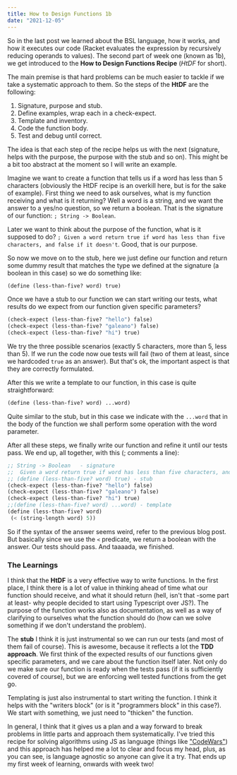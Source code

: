 ```yaml
---
title: How to Design Functions 1b
date: "2021-12-05"
---
```


So in the last post we learned about the BSL language, how it works, and how it executes our code (Racket evaluates the expression by recursively reducing operands to values). The second part of week one (known as 1b), we get introduced to the **How to Design Functions Recipe** (_HtDF_ for short).

The main premise is that hard problems can be much easier to tackle if we take a systematic approach to them. So the steps of the **HtDF** are the following:

1. Signature, purpose and stub.
2. Define examples, wrap each in a check-expect.
3. Template and inventory.
4. Code the function body.
5. Test and debug until correct.

The idea is that each step of the recipe helps us with the next (signature, helps with the purpose, the purpose with the stub and so on). This might be a bit too abstract at the moment so I will write an example.

Imagine we want to create a function that tells us if a word has less than 5 characters (obviously the HtDF recipe is an overkill here, but is for the sake of example). First thing we need to ask ourselves, what is my function receiving and what is it returning? Well a word is a string, and we want the answer to a yes/no question, so we return a boolean. That is the signature of our function:
`; String -> Boolean`.

Later we want to think about the purpose of the function, what is it supposed to do? `; Given a word return true if word has less than five characters, and false if it doesn't`. Good, that is our purpose.

So now we move on to the stub, here we just define our function and return some dummy result that matches the type we defined at the signature (a boolean in this case) so we do something like:

```lisp
(define (less-than-five? word) true)
```

Once we have a stub to our function we can start writing our tests, what results do we expect from our function given specific parameters?

```lisp
(check-expect (less-than-five? "hello") false)
(check-expect (less-than-five? "galeano") false)
(check-expect (less-than-five? "hi") true)
```

We try the three possible scenarios (exactly 5 characters, more than 5, less than 5). If we run the code now oue tests will fail (two of them at least, since we hardcoded `true` as an answer). But that's ok, the important aspect is that they are correctly formulated.

After this we write a template to our function, in this case is quite straightforward:

```lisp
(define (less-than-five? word) ...word)
```

Quite similar to the stub, but in this case we indicate with the `...word` that in the body of the function we shall perform some operation with the word parameter.

After all these steps, we finally write our function and refine it until our tests pass. We end up, all together, with this (; comments a line):

```lisp
;; String -> Boolean   - signature
;;  Given a word return true if word has less than five characters, and false if it doesn't - purpose
;; (define (less-than-five? word) true) - stub
(check-expect (less-than-five? "hello") false)
(check-expect (less-than-five? "galeano") false)
(check-expect (less-than-five? "hi") true)
;;(define (less-than-five? word) ...word) - template
(define (less-than-five? word)
 (< (string-length word) 5))
```

So if the syntax of the answer seems weird, refer to the previous blog post. But basically since we use the `<` predicate, we return a boolean with the answer. Our tests should pass. And taaaada, we finished.

### The Learnings

I think that the **HtDF** is a very effective way to write functions. In the first place, I think there is a lot of value in thinking ahead of time what our function should receive, and what it should return (hell, isn't that -some part at least- why people decided to start using Typescript over JS?). The purpose of the function works also as documentation, as well as a way of clarifying to ourselves what the function should do (how can we solve something if we don't understand the problem).

The **stub** I think it is just instrumental so we can run our tests (and most of them fail of course). This is awesome, because it reflects a lot the **TDD approach**. We first think of the expected results of our functions given specific parameters, and we care about the function itself later. Not only do we make sure our function is ready when the tests pass (if it is sufficiently covered of course), but we are enforcing well tested functions from the get go.

Templating is just also instrumental to start writing the function. I think it helps with the "writers block" (or is it "programmers block" in this case?). We start with something, we just need to "thicken" the function.

In general, I think that it gives us a plan and a way forward to break problems in little parts and approach them systematically. I've tried this recipe for solving algorithms using JS as language (things like ["CodeWars"](https://www.codewars.com/)) and this approach has helped me a lot to clear and focus my head, plus, as you can see, is language agnostic so anyone can give it a try. That ends up my first week of learning, onwards with week two!
